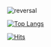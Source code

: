 ![reversal](https://capsule-render.vercel.app/api?type=rect&color=gradient&text=Hello&fontAlign=30&fontSize=30&desc=I'm%20minsung&descAlign=60&descAlignY=50&theme=radical&animation=twinkling&textBg=true)


[![Top Langs](https://github-readme-stats.vercel.app/api/top-langs/?username=minssung&hide_progress=true)](https://github.com/anuraghazra/github-readme-stats)


[![Hits](https://hits.seeyoufarm.com/api/count/incr/badge.svg?url=https%3A%2F%2Fgithub.com%2Fminssung&count_bg=%2331372D&title_bg=%239BC90D&icon=&icon_color=%23E7E7E7&title=hits&edge_flat=false)](https://hits.seeyoufarm.com)









<!--
// Github stats 커밋 수 많아지면 사용

[![minssung's GitHub stats](https://github-readme-stats.vercel.app/api?username=minssung&theme=onedark)](https://github.com/anuraghazra/github-readme-stats)
-->

<!--
// TypeScript 사용량 늘어나면 이걸로 교체
[![Top Langs](https://github-readme-stats.vercel.app/api/top-langs/?username=minssung&layout=compact)](https://github.com/anuraghazra/github-readme-stats)
-->


<!--
**minssung/minssung** is a ✨ _special_ ✨ repository because its `README.md` (this file) appears on your GitHub profile.

Here are some ideas to get you started:

- 🔭 I’m currently working on ...
- 🌱 I’m currently learning ...
- 👯 I’m looking to collaborate on ...
- 🤔 I’m looking for help with ...
- 💬 Ask me about ...
- 📫 How to reach me: ...
- 😄 Pronouns: ...
- ⚡ Fun fact: ...
-->
